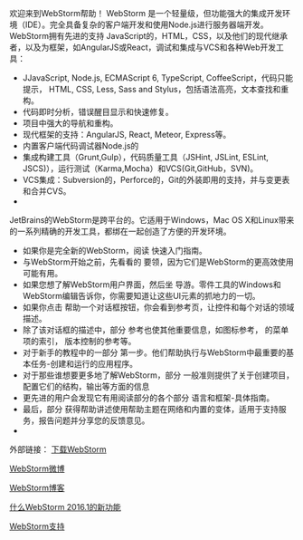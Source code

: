 欢迎来到WebStorm帮助！
WebStorm 是一个轻量级，但功能强大的集成开发环境（IDE）。完全具备复杂的客户端开发和使用Node.js进行服务器端开发。
WebStorm拥有先进的支持 JavaScript的，HTML，CSS，以及他们的现代继承者，以及为框架，如AngularJS或React，调试和集成与VCS和各种Web开发工具：
* JJavaScript, Node.js, ECMAScript 6, TypeScript, CoffeeScript，代码只能提示， HTML, CSS, Less, Sass and Stylus，包括语法高亮，文本查找和重构。
* 代码即时分析，错误醒目显示和快速修复。
* 项目中强大的导航和重构。
* 现代框架的支持：AngularJS, React, Meteor, Express等。
* 内置客户端代码调试器Node.js的
* 集成构建工具（Grunt,Gulp），代码质量工具（JSHint, JSLint, ESLint, JSCS)），运行测试（Karma,Mocha）和VCS(Git,GitHub，SVN)。
* VCS集成：Subversion的，Perforce的，Git的外装即用的支持，并与变更表和合并CVS。
* 

JetBrains的WebStorm是跨平台的。它适用于Windows，Mac OS X和Linux带来的一系列精确的开发工具，都绑在一起创造了方便的开发环境。

* 如果你是完全新的WebStorm，阅读 快速入门指南。
* 与WebStorm开始之前，先看看的 要领，因为它们是WebStorm的更高效使用可能有用。
* 如果您想了解WebStorm用户界面，然后坐 导游。零件工具的Windows和WebStorm编辑告诉你，你需要知道让这些UI元素的抓地力的一切。
* 如果你点击 帮助一个对话框按 ​​钮，你会看到参考页，让控件和每个对话的领域描述。
* 除了该对话框的描述中，部分 参考也使其他重要信息，如图标参考， 的菜单项的索引， 版本控制的参考等。
* 对于新手的教程中的一部分 第一步。他们帮助执行与WebStorm中最重要的基本任务-创建和运行的应用程序。
* 对于那些谁想要更多地了解WebStorm，部分 一般准则提供了关于创建项目，配置它们的结构，输出等方面的信息
* 更先进的用户会发现它有用阅读部分的各个部分 语言和框架-具体指南。
* 最后，部分 获得帮助讲述使用帮助主题在网络和内置的变体，适用于支持服务，报告问题并分享您的反馈意见。
* 


外部链接：
[下载WebStorm](https://www.jetbrains.com/webstorm/download/)

[WebStorm微博](https://twitter.com/webstormide)

[WebStorm博客](http://blog.jetbrains.com/webstorm/)

[什么WebStorm 2016.1的新功能](https://www.jetbrains.com/webstorm/whatsnew/)

[WebStorm支持](http://https://intellij-support.jetbrains.com/home)